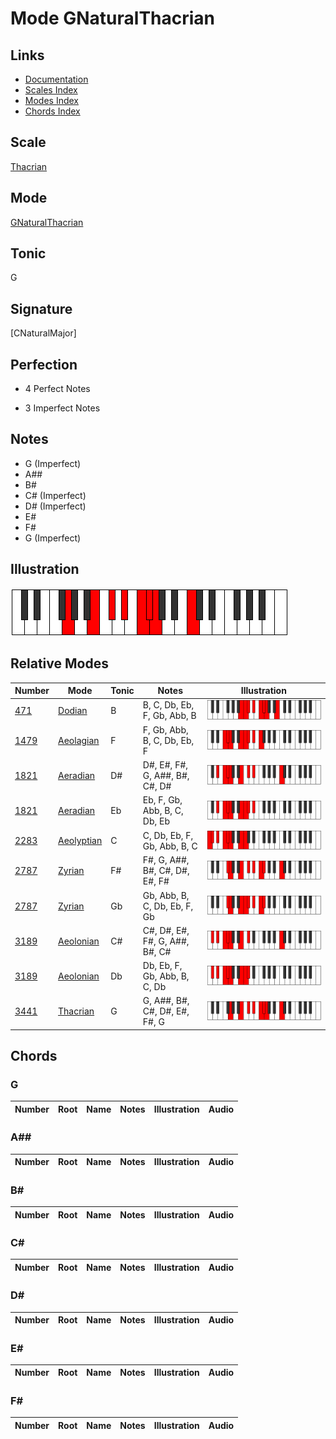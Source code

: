 # Mode GNaturalThacrian

## Links

- [Documentation](index.md)
- [Scales Index](Scales.md)
- [Modes Index](Modes.md)
- [Chords Index](Chords.md)

## Scale

[Thacrian](ScaleThacrian.md)

## Mode

[GNaturalThacrian](ModeGNaturalThacrian.md)

## Tonic

G

## Signature

[CNaturalMajor]

## Perfection

 - 4 Perfect Notes

 - 3 Imperfect Notes

## Notes

- G (Imperfect)
- A##
- B#
- C# (Imperfect)
- D# (Imperfect)
- E#
- F#
- G (Imperfect)

## Illustration

![GNaturalThacrian](ModeGNaturalThacrian.png)

## Relative Modes

| Number | Mode | Tonic | Notes | Illustration |
|--------|------|-------|-------|--------------|
| [471](https://ianring.com/musictheory/scales/471) | [Dodian](ModeDodian.md) | B | B, C, Db, Eb, F, Gb, Abb, B | ![BNaturalDodian](ModeBNaturalDodian.png) |
| [1479](https://ianring.com/musictheory/scales/1479) | [Aeolagian](ModeAeolagian.md) | F | F, Gb, Abb, B, C, Db, Eb, F | ![FNaturalAeolagian](ModeFNaturalAeolagian.png) |
| [1821](https://ianring.com/musictheory/scales/1821) | [Aeradian](ModeAeradian.md) | D# | D#, E#, F#, G, A##, B#, C#, D# | ![DSharpAeradian](ModeDSharpAeradian.png) |
| [1821](https://ianring.com/musictheory/scales/1821) | [Aeradian](ModeAeradian.md) | Eb | Eb, F, Gb, Abb, B, C, Db, Eb | ![EFlatAeradian](ModeEFlatAeradian.png) |
| [2283](https://ianring.com/musictheory/scales/2283) | [Aeolyptian](ModeAeolyptian.md) | C | C, Db, Eb, F, Gb, Abb, B, C | ![CNaturalAeolyptian](ModeCNaturalAeolyptian.png) |
| [2787](https://ianring.com/musictheory/scales/2787) | [Zyrian](ModeZyrian.md) | F# | F#, G, A##, B#, C#, D#, E#, F# | ![FSharpZyrian](ModeFSharpZyrian.png) |
| [2787](https://ianring.com/musictheory/scales/2787) | [Zyrian](ModeZyrian.md) | Gb | Gb, Abb, B, C, Db, Eb, F, Gb | ![GFlatZyrian](ModeGFlatZyrian.png) |
| [3189](https://ianring.com/musictheory/scales/3189) | [Aeolonian](ModeAeolonian.md) | C# | C#, D#, E#, F#, G, A##, B#, C# | ![CSharpAeolonian](ModeCSharpAeolonian.png) |
| [3189](https://ianring.com/musictheory/scales/3189) | [Aeolonian](ModeAeolonian.md) | Db | Db, Eb, F, Gb, Abb, B, C, Db | ![DFlatAeolonian](ModeDFlatAeolonian.png) |
| [3441](https://ianring.com/musictheory/scales/3441) | [Thacrian](ModeThacrian.md) | G | G, A##, B#, C#, D#, E#, F#, G | ![GNaturalThacrian](ModeGNaturalThacrian.png) |

## Chords

### G

| Number | Root | Name | Notes | Illustration | Audio |
|--------|------|------|-------|--------------|-------|

### A##

| Number | Root | Name | Notes | Illustration | Audio |
|--------|------|------|-------|--------------|-------|

### B#

| Number | Root | Name | Notes | Illustration | Audio |
|--------|------|------|-------|--------------|-------|

### C#

| Number | Root | Name | Notes | Illustration | Audio |
|--------|------|------|-------|--------------|-------|

### D#

| Number | Root | Name | Notes | Illustration | Audio |
|--------|------|------|-------|--------------|-------|

### E#

| Number | Root | Name | Notes | Illustration | Audio |
|--------|------|------|-------|--------------|-------|

### F#

| Number | Root | Name | Notes | Illustration | Audio |
|--------|------|------|-------|--------------|-------|

